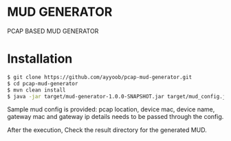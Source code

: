 # MUD GENERATOR
PCAP BASED MUD GENERATOR

# Installation

```sh
$ git clone https://github.com/ayyoob/pcap-mud-generator.git
$ cd pcap-mud-generator
$ mvn clean install
$ java -jar target/mud-generator-1.0.0-SNAPSHOT.jar target/mud_config.json 
```
Sample mud config is provided:
    pcap location, device mac, device name, gateway mac and gateway ip details needs to be passed through the config.
    
After the execution, Check the result directory for the generated MUD.


